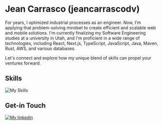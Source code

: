 # Jean Carrasco (jeancarrascodv)
For years, I optimized industrial processes as an engineer. Now, I'm applying that problem-solving mindset to create efficient and scalable web and mobile solutions. I'm currently finalizing my Software Engineering studies at a university in Utah, and I'm proficient in a wide range of technologies, including React, Next.js, TypeScript, JavaScript, Java, Maven, Rust, AWS, and various databases.

Let's connect and explore how my unique blend of skills can propel your ventures forward.

## Skills
![My Skills](https://skillicons.dev/icons?i=react,nextjs,nodejs,java,maven,js,ts,python,aws,docker,rust,css,html)


## Get-in Touch

[![My linkedin](https://skillicons.dev/icons?i=linkedin)](https://www.linkedin.com/in/jean-carrasco/)
